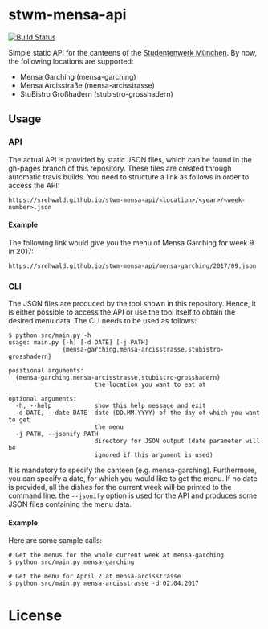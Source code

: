 # stwm-mensa-api

[![Build Status](https://travis-ci.com/srehwald/stwm-mensa-api.svg?token=YUmexXqP9AGj9wNMuDhx&branch=master)](https://travis-ci.com/srehwald/stwm-mensa-api)

Simple static API for the canteens of the [Studentenwerk München](http://www.studentenwerk-muenchen.de). By now, the following locations are supported:
- Mensa Garching (mensa-garching)
- Mensa Arcisstraße (mensa-arcisstrasse)
- StuBistro Großhadern (stubistro-grosshadern)

## Usage

### API
The actual API is provided by static JSON files, which can be found in the gh-pages branch of this repository. These files are created through automatic travis builds. You need to structure a link as follows in order to access the API:
```
https://srehwald.github.io/stwm-mensa-api/<location>/<year>/<week-number>.json

```

#### Example
The following link would give you the menu of Mensa Garching for week 9 in 2017:
```
https://srehwald.github.io/stwm-mensa-api/mensa-garching/2017/09.json
```

### CLI
The JSON files are produced by the tool shown in this repository. Hence, it is either possible to access the API or use the tool itself to obtain the desired menu data. The CLI needs to be used as follows:
```
$ python src/main.py -h
usage: main.py [-h] [-d DATE] [-j PATH]
               {mensa-garching,mensa-arcisstrasse,stubistro-grosshadern}

positional arguments:
  {mensa-garching,mensa-arcisstrasse,stubistro-grosshadern}
                        the location you want to eat at

optional arguments:
  -h, --help            show this help message and exit
  -d DATE, --date DATE  date (DD.MM.YYYY) of the day of which you want to get
                        the menu
  -j PATH, --jsonify PATH
                        directory for JSON output (date parameter will be
                        ignored if this argument is used)
```
It is mandatory to specify the canteen (e.g. mensa-garching). Furthermore, you can specify a date, for which you would like to get the menu. If no date is provided, all the dishes for the current week will be printed to the command line. the `--jsonify` option is used for the API and produces some JSON files containing the menu data. 

#### Example
Here are some sample calls:
```
# Get the menus for the whole current week at mensa-garching
$ python src/main.py mensa-garching

# Get the menu for April 2 at mensa-arcisstrasse
$ python src/main.py mensa-arcisstrasse -d 02.04.2017
```

# License